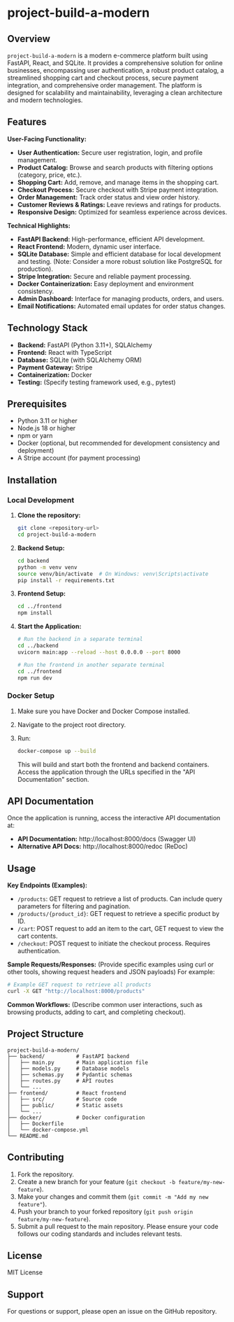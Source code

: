 # project-build-a-modern

## Overview

`project-build-a-modern` is a modern e-commerce platform built using FastAPI, React, and SQLite.  It provides a comprehensive solution for online businesses, encompassing user authentication, a robust product catalog, a streamlined shopping cart and checkout process, secure payment integration, and comprehensive order management.  The platform is designed for scalability and maintainability, leveraging a clean architecture and modern technologies.

## Features

**User-Facing Functionality:**

* **User Authentication:** Secure user registration, login, and profile management.
* **Product Catalog:** Browse and search products with filtering options (category, price, etc.).
* **Shopping Cart:** Add, remove, and manage items in the shopping cart.
* **Checkout Process:** Secure checkout with Stripe payment integration.
* **Order Management:** Track order status and view order history.
* **Customer Reviews & Ratings:** Leave reviews and ratings for products.
* **Responsive Design:** Optimized for seamless experience across devices.

**Technical Highlights:**

* **FastAPI Backend:**  High-performance, efficient API development.
* **React Frontend:**  Modern, dynamic user interface.
* **SQLite Database:**  Simple and efficient database for local development and testing.  (Note:  Consider a more robust solution like PostgreSQL for production).
* **Stripe Integration:** Secure and reliable payment processing.
* **Docker Containerization:** Easy deployment and environment consistency.
* **Admin Dashboard:**  Interface for managing products, orders, and users.
* **Email Notifications:** Automated email updates for order status changes.


## Technology Stack

* **Backend:** FastAPI (Python 3.11+), SQLAlchemy
* **Frontend:** React with TypeScript
* **Database:** SQLite (with SQLAlchemy ORM)
* **Payment Gateway:** Stripe
* **Containerization:** Docker
* **Testing:**  (Specify testing framework used, e.g., pytest)


## Prerequisites

* Python 3.11 or higher
* Node.js 18 or higher
* npm or yarn
* Docker (optional, but recommended for development consistency and deployment)
* A Stripe account (for payment processing)


## Installation

### Local Development

1. **Clone the repository:**

   ```bash
   git clone <repository-url>
   cd project-build-a-modern
   ```

2. **Backend Setup:**

   ```bash
   cd backend
   python -m venv venv
   source venv/bin/activate  # On Windows: venv\Scripts\activate
   pip install -r requirements.txt
   ```

3. **Frontend Setup:**

   ```bash
   cd ../frontend
   npm install
   ```

4. **Start the Application:**

   ```bash
   # Run the backend in a separate terminal
   cd ../backend
   uvicorn main:app --reload --host 0.0.0.0 --port 8000

   # Run the frontend in another separate terminal
   cd ../frontend
   npm run dev
   ```


### Docker Setup

1.  Make sure you have Docker and Docker Compose installed.
2.  Navigate to the project root directory.
3.  Run:

    ```bash
    docker-compose up --build
    ```
    This will build and start both the frontend and backend containers.  Access the application through the URLs specified in the "API Documentation" section.


## API Documentation

Once the application is running, access the interactive API documentation at:

* **API Documentation:** http://localhost:8000/docs (Swagger UI)
* **Alternative API Docs:** http://localhost:8000/redoc (ReDoc)


## Usage

**Key Endpoints (Examples):**

* `/products`:  GET request to retrieve a list of products.  Can include query parameters for filtering and pagination.
* `/products/{product_id}`: GET request to retrieve a specific product by ID.
* `/cart`:  POST request to add an item to the cart, GET request to view the cart contents.
* `/checkout`: POST request to initiate the checkout process.  Requires authentication.


**Sample Requests/Responses:**  (Provide specific examples using curl or other tools, showing request headers and JSON payloads)  For example:


```bash
# Example GET request to retrieve all products
curl -X GET "http://localhost:8000/products"
```

**Common Workflows:**  (Describe common user interactions, such as browsing products, adding to cart, and completing checkout).


## Project Structure

```
project-build-a-modern/
├── backend/          # FastAPI backend
│   ├── main.py       # Main application file
│   ├── models.py     # Database models
│   ├── schemas.py    # Pydantic schemas
│   ├── routes.py     # API routes
│   └── ...
├── frontend/         # React frontend
│   ├── src/          # Source code
│   ├── public/       # Static assets
│   └── ...
├── docker/           # Docker configuration
│   ├── Dockerfile
│   └── docker-compose.yml
└── README.md
```


## Contributing

1. Fork the repository.
2. Create a new branch for your feature (`git checkout -b feature/my-new-feature`).
3. Make your changes and commit them (`git commit -m "Add my new feature"`).
4. Push your branch to your forked repository (`git push origin feature/my-new-feature`).
5. Submit a pull request to the main repository.  Please ensure your code follows our coding standards and includes relevant tests.


## License

MIT License


## Support

For questions or support, please open an issue on the GitHub repository.
